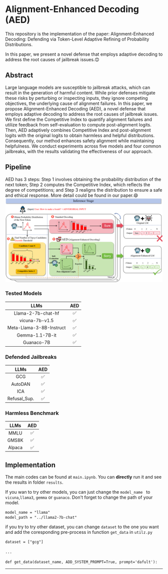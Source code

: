# Alignment-Enhanced Decoding (AED)

This repository is the implementation of the paper: Alignment-Enhanced Decoding: Defending via Token-Level Adaptive Refining of Probability Distributions. 

In this paper, we present a novel defense that employs adaptive decoding to address the root causes of jailbreak issues.😊

## Abstract
Large language models are susceptible to jailbreak attacks, which can result in the generation of harmful content. While prior defenses mitigate these risks by perturbing or inspecting inputs, they ignore competing objectives, the underlying cause of alignment failures. In this paper, we propose Alignment-Enhanced Decoding (AED), a novel defense that employs adaptive decoding to address the root causes of jailbreak issues. We first define the Competitive Index to quantify alignment failures and utilize feedback from self-evaluation to compute post-alignment logits. Then, AED adaptively combines Competitive Index and post-alignment logits with the original logits to obtain harmless and helpful distributions. Consequently, our method enhances safety alignment while maintaining helpfulness. We conduct experiments across five models and four common jailbreaks, with the results validating the effectiveness of our approach.

## Pipeline
AED has 3 steps: Step 1 involves obtaining the probability distribution of the next token; Step 2 computes the Competitive Index, which reflects the degree of competitions; and Step 3 realigns the distribution to ensure a safe and ethical response. More detail could be found in our paper.😄 ![Alt text](./figs/pipeline.png) 

### Tested Models
|           LLMs            | AED |
|:-------------------------:|:--------------------------:|
|    Llama-2-7b-chat-hf     |             ✅              |
|      vicuna-7b-v1.5       |             ✅              |
| Meta-Llama-3-8B-Instruct  |             ✅              |
| Gemma-1.1-7B-it  |             ✅              |
| Guanaco-7B  |             ✅              |

### Defended Jailbreaks

|           LLMs            | AED |
|:-------------------------:|:--------------------------:|
|    GCG     |             ✅              |
|       AutoDAN      |             ✅              |
| ICA  |             ✅              |
| Refusal_Sup.  |             ✅              |

### Harmless Benchmark

|           LLMs            | AED |
|:-------------------------:|:--------------------------:|
|    MMLU     |             ✅              |
|       GMS8K      |             ✅              |
| Alpaca  |             ✅              |



## Implementation

The main codes can be found at  ```main.ipynb```.  You can **directly** run it and see the results in folder ```results```.

If you wan to try other models, you can just change the  ```model_name ``` to ```vicuna```,```llama3```, ```gemma``` or ```guanaco```. Don't forget to change the path of your model.
```
model_name = "llama"
model_path = "../llama2-7b-chat"
```

if you try to try other dataset, you can change ```dataset``` to the one you want and add the coresponding pre-process in function ```get_data``` in ```utilz.py```

```
dataset = ["gcg"]

...

def get_data(dataset_name, ADD_SYSTEM_PROMPT=True, prompt='dafult'):
```

---
